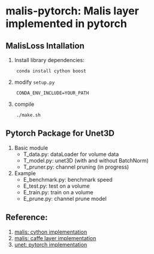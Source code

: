 # malis-pytorch: Malis layer implemented in pytorch
## MalisLoss Intallation
1. Install library dependencies:
```
    conda install cython boost
```
2. modify `setup.py`
```
    CONDA_ENV_INCLUDE=YOUR_PATH
```
3. compile
```
    ./make.sh
```
## Pytorch Package for Unet3D 
1. Basic module 
    - T_data.py: dataLoader for volume data
    - T_model.py: unet3D (with and without BatchNorm)
    - T_pruner.py: channel pruning (in progress)
2. Example
    - E_benchmark.py: benchmark speed
    - E_test.py: test on a volume
    - E_train.py: train on a volume
    - E_prune.py: channel prune model

## Reference:
1. [malis: cython implementation](https://github.com/TuragaLab/malis)
2. [malis: caffe layer implementation](https://github.com/naibaf7/caffe/blob/master/src/caffe/layers/malis_loss_layer.cpp)
3. [unet: pytorch
   implementation](https://github.com/meetshah1995/pytorch-semseg/blob/master/ptsemseg/models/unet.py)
